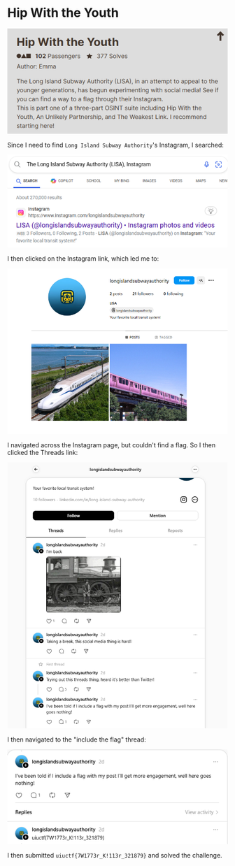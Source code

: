 # Hip With the Youth

![](../images/hip-with-the-youth-part-1.png)

Since I need to find `Long Island Subway Authority`'s Instagram, I searched:

![](../images/hip-with-the-youth-part-2.png)

I then clicked on the Instagram link, which led me to:

![](../images/hip-with-the-youth-part-3.png)

I navigated across the Instagram page, but couldn't find a flag. So I then clicked the Threads link:

![](../images/hip-with-the-youth-part-4.png)

I then navigated to the "include the flag" thread:

![](../images/hip-with-the-youth-part-5.png)

I then submitted `uiuctf{7W1773r_K!113r_321879}` and solved the challenge.





